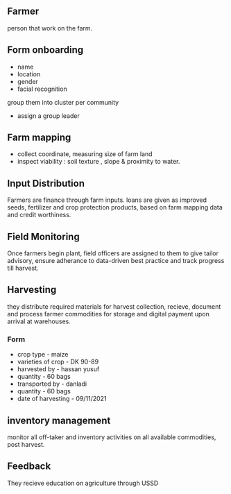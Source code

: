 ## Farmer

person that work on the farm. 

## Form onboarding 

- name
- location
- gender
- facial recognition

group them into cluster per community 
- assign a group leader 

## Farm mapping 

- collect coordinate, measuring size of farm land 
- inspect viability : soil texture , slope & proximity to water.


## Input Distribution

Farmers are finance through farm inputs. loans are given as improved seeds, fertilizer and crop protection products, based on farm mapping data and credit worthiness.

## Field Monitoring 

Once farmers begin plant, field officers are assigned to them to give tailor advisory, ensure adherance to data-driven best practice and track progress till harvest.

## Harvesting 

they distribute required materials for harvest collection, recieve, document and process farmer commodities for storage and digital payment upon arrival at warehouses. 

### Form 
- crop type - maize
- varieties of crop - DK 90-89
- harvested by - hassan yusuf
- quantity - 60 bags
- transported by - danladi
- quantity - 60 bags
- date of harvesting - 09/11/2021

## inventory management 

monitor all off-taker and inventory activities on all available commodities, post harvest. 

## Feedback

They recieve education on agriculture through USSD 